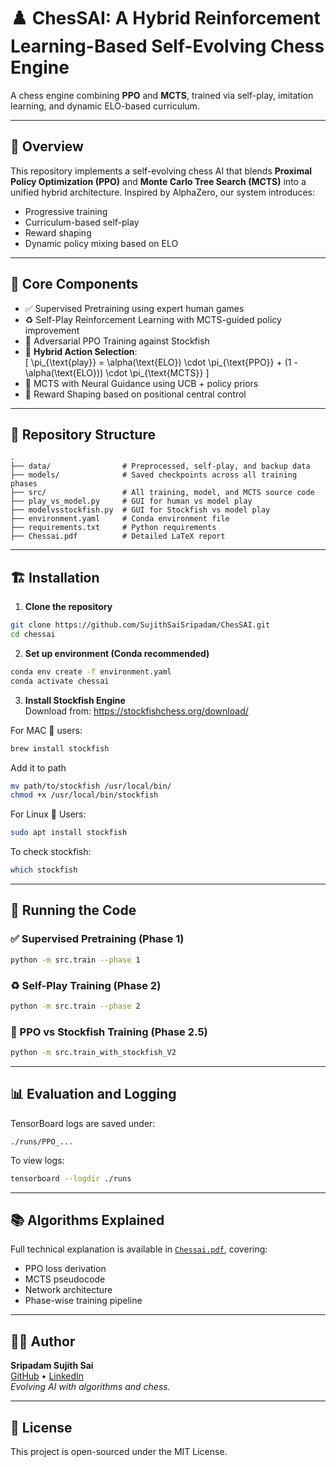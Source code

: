 # ♟️ ChesSAI: A Hybrid Reinforcement Learning-Based Self-Evolving Chess Engine

A chess engine combining **PPO** and **MCTS**, trained via self-play, imitation learning, and dynamic ELO-based curriculum.

---

## 🚀 Overview

This repository implements a self-evolving chess AI that blends **Proximal Policy Optimization (PPO)** and **Monte Carlo Tree Search (MCTS)** into a unified hybrid architecture. Inspired by AlphaZero, our system introduces:

- Progressive training
- Curriculum-based self-play
- Reward shaping
- Dynamic policy mixing based on ELO

---

## 🧠 Core Components

- ✅ Supervised Pretraining using expert human games  
- ♻️ Self-Play Reinforcement Learning with MCTS-guided policy improvement  
- 🤖 Adversarial PPO Training against Stockfish  
- 🔁 **Hybrid Action Selection**:  
  \[
  \pi_{\text{play}} = \alpha(\text{ELO}) \cdot \pi_{\text{PPO}} + (1 - \alpha(\text{ELO})) \cdot \pi_{\text{MCTS}}
  \]
- 🌲 MCTS with Neural Guidance using UCB + policy priors  
- 🧭 Reward Shaping based on positional central control  

---

## 📂 Repository Structure

```
.
├── data/                # Preprocessed, self-play, and backup data
├── models/              # Saved checkpoints across all training phases
├── src/                 # All training, model, and MCTS source code
├── play_vs_model.py     # GUI for human vs model play
├── modelvsstockfish.py  # GUI for Stockfish vs model play
├── environment.yaml     # Conda environment file
├── requirements.txt     # Python requirements
├── Chessai.pdf          # Detailed LaTeX report
```

---

## 🏗️ Installation

1. **Clone the repository**  
```bash
git clone https://github.com/SujithSaiSripadam/ChesSAI.git
cd chessai
```

2. **Set up environment (Conda recommended)**  
```bash
conda env create -f environment.yaml
conda activate chessai
```

3. **Install Stockfish Engine**  
Download from: https://stockfishchess.org/download/

For MAC 🍎 users:

```bash
brew install stockfish
```

Add it to path
```bash
mv path/to/stockfish /usr/local/bin/
chmod +x /usr/local/bin/stockfish
```

For Linux 🐧 Users:
```bash
sudo apt install stockfish
```

To check stockfish:
```bash
which stockfish
```

---

## 🧪 Running the Code

### ✅ Supervised Pretraining (Phase 1)
```bash
python -m src.train --phase 1
```

### ♻️ Self-Play Training (Phase 2)
```bash
python -m src.train --phase 2
```

### 🤖 PPO vs Stockfish Training (Phase 2.5)
```bash
python -m src.train_with_stockfish_V2
```

---

## 📊 Evaluation and Logging

TensorBoard logs are saved under:
```
./runs/PPO_...
```

To view logs:
```bash
tensorboard --logdir ./runs
```

---

## 📚 Algorithms Explained

Full technical explanation is available in [`Chessai.pdf`](Chessai.pdf), covering:

- PPO loss derivation  
- MCTS pseudocode  
- Network architecture  
- Phase-wise training pipeline  

---

## 👨‍💻 Author

**Sripadam Sujith Sai**  
[GitHub]((https://github.com/SujithSaiSripadam/ChesSAI)) • [LinkedIn](https://www.linkedin.com/in/sripadam-sujith-sai/)   
_Evolving AI with algorithms and chess._

---

## 📃 License

This project is open-sourced under the MIT License.
